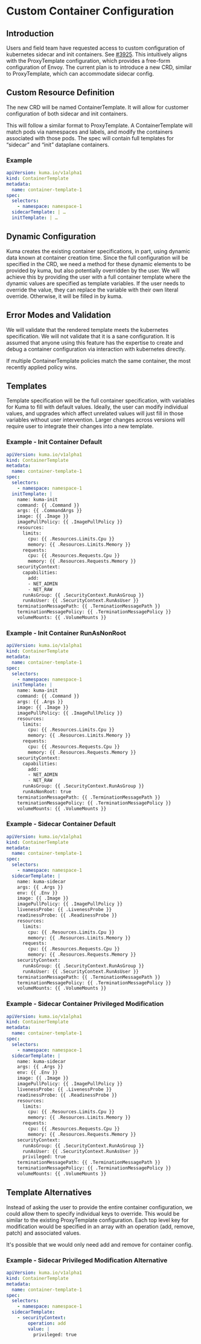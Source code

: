 # Custom Container Configuration

## Introduction
Users and field team have requested access to custom configuration of kubernetes sidecar and init containers.
See [#3925](https://github.com/kumahq/kuma/issues/3925).
This intuitively aligns with the ProxyTemplate configuration,
which provides a free-form configuration of Envoy.
The current plan is to introduce a new CRD,
similar to ProxyTemplate,
which can accommodate sidecar config.

## Custom Resource Definition
The new CRD will be named ContainerTemplate.
It will allow for customer configuration of
both sidecar and init containers.

This will follow a similar format to ProxyTemplate.
A ContainerTemplate will match pods via namespaces and labels,
and modify the containers associated with those pods.
The spec will contain full templates for “sidecar” and “init” dataplane containers.

### Example

```yaml
apiVersion: kuma.io/v1alpha1
kind: ContainerTemplate
metadata:
  name: container-template-1
spec:
  selectors:
    - namespace: namespace-1
  sidecarTemplate: | …
  initTemplate: | …
```

## Dynamic Configuration
Kuma creates the existing container specifications, in part,
using dynamic data known at container creation time.
Since the full configuration will be specified in the CRD,
we need a method for these dynamic elements to be provided by kuma,
but also potentially overridden by the user.
We will achieve this by providing the user with a full container template
where the dynamic values are specified as template variables.
If the user needs to override the value,
they can replace the variable with their own literal override.
Otherwise, it will be filled in by kuma.

## Error Modes and Validation
We will validate that the rendered template meets the kubernetes specification.
We will not validate that it is a sane configuration.
It is assumed that anyone using this feature has the expertise to create and debug a container configuration
via interaction with kubernetes directly.

If multiple ContainerTemplate policies match the same container,
the most recently applied policy wins.

## Templates
Template specification will be the full container specification,
with variables for Kuma to fill with default values.
Ideally, the user can modify individual values,
and upgrades which affect unrelated values will just fill in those variables
without user intervention.
Larger changes across versions will require user to integrate their changes into a new template.

### Example - Init Container Default

```yaml
apiVersion: kuma.io/v1alpha1
kind: ContainerTemplate
metadata:
  name: container-template-1
spec:
  selectors:
    - namespace: namespace-1
  initTemplate: |
    name: kuma-init
    command: {{ .Command }}
    args: {{ .CommandArgs }}
    image: {{ .Image }}
    imagePullPolicy: {{ .ImagePullPolicy }}
    resources:
      limits:
        cpu: {{ .Resources.Limits.Cpu }}
        memory: {{ .Resources.Limits.Memory }}
      requests:
        cpu: {{ .Resources.Requests.Cpu }}
        memory: {{ .Resources.Requests.Memory }}
    securityContext:
      capabilities:
        add:
        - NET_ADMIN
        - NET_RAW
      runAsGroup: {{ .SecurityContext.RunAsGroup }}
      runAsUser: {{ .SecurityContext.RunAsUser }}
    terminationMessagePath: {{ .TerminationMessagePath }}
    terminationMessagePolicy: {{ .TerminationMessagePolicy }}
    volumeMounts: {{ .VolumeMounts }}
```

### Example - Init Container RunAsNonRoot

```yaml
apiVersion: kuma.io/v1alpha1
kind: ContainerTemplate
metadata:
  name: container-template-1
spec:
  selectors:
    - namespace: namespace-1
  initTemplate: |
    name: kuma-init
    command: {{ .Command }}
    args: {{ .Args }}
    image: {{ .Image }}
    imagePullPolicy: {{ .ImagePullPolicy }}
    resources:
      limits:
        cpu: {{ .Resources.Limits.Cpu }}
        memory: {{ .Resources.Limits.Memory }}
      requests:
        cpu: {{ .Resources.Requests.Cpu }}
        memory: {{ .Resources.Requests.Memory }}
    securityContext:
      capabilities:
        add:
        - NET_ADMIN
        - NET_RAW
      runAsGroup: {{ .SecurityContext.RunAsGroup }}
      runAsNonRoot: true
    terminationMessagePath: {{ .TerminationMessagePath }}
    terminationMessagePolicy: {{ .TerminationMessagePolicy }}
    volumeMounts: {{ .VolumeMounts }}
```

### Example - Sidecar Container Default

```yaml
apiVersion: kuma.io/v1alpha1
kind: ContainerTemplate
metadata:
  name: container-template-1
spec:
  selectors:
    - namespace: namespace-1
  sidecarTemplate: |
    name: kuma-sidecar
    args: {{ .Args }}
    env: {{ .Env }}
    image: {{ .Image }}
    imagePullPolicy: {{ .ImagePullPolicy }}
    livenessProbe: {{ .LivenessProbe }}
    readinessProbe: {{ .ReadinessProbe }}
    resources:
      limits:
        cpu: {{ .Resources.Limits.Cpu }}
        memory: {{ .Resources.Limits.Memory }}
      requests:
        cpu: {{ .Resources.Requests.Cpu }}
        memory: {{ .Resources.Requests.Memory }}
    securityContext:
      runAsGroup: {{ .SecurityContext.RunAsGroup }}
      runAsUser: {{ .SecurityContext.RunAsUser }}
    terminationMessagePath: {{ .TerminationMessagePath }}
    terminationMessagePolicy: {{ .TerminationMessagePolicy }}
    volumeMounts: {{ .VolumeMounts }}
```

### Example - Sidecar Container Privileged Modification

```yaml
apiVersion: kuma.io/v1alpha1
kind: ContainerTemplate
metadata:
  name: container-template-1
spec:
  selectors:
    - namespace: namespace-1
  sidecarTemplate: |
    name: kuma-sidecar
    args: {{ .Args }}
    env: {{ .Env }}
    image: {{ .Image }}
    imagePullPolicy: {{ .ImagePullPolicy }}
    livenessProbe: {{ .LivenessProbe }}
    readinessProbe: {{ .ReadinessProbe }}
    resources:
      limits:
        cpu: {{ .Resources.Limits.Cpu }}
        memory: {{ .Resources.Limits.Memory }}
      requests:
        cpu: {{ .Resources.Requests.Cpu }}
        memory: {{ .Resources.Requests.Memory }}
    securityContext:
      runAsGroup: {{ .SecurityContext.RunAsGroup }}
      runAsUser: {{ .SecurityContext.RunAsUser }}
      privileged: true
    terminationMessagePath: {{ .TerminationMessagePath }}
    terminationMessagePolicy: {{ .TerminationMessagePolicy }}
    volumeMounts: {{ .VolumeMounts }}
```

## Template Alternatives

Instead of asking the user to provide the entire container configuration,
we could allow them to specify individual keys to override.
This would be similar to the existing ProxyTemplate configuration.
Each top level key for modification would be specified in an array
with an operation (add, remove, patch)
and associated values.

It's possible that we would only need add and remove for container config.

### Example - Sidecar Privileged Modification Alternative

```yaml
apiVersion: kuma.io/v1alpha1
kind: ContainerTemplate
metadata:
  name: container-template-1
spec:
  selectors:
    - namespace: namespace-1
  sidecarTemplate:
    - securityContext:
        operation: add
        value: |
          privileged: true
```
